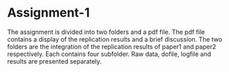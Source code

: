 # Assignment-1

The assignment is divided into two folders and a pdf file. The pdf file contains a display of the replication results and a brief discussion. The two folders are the integration of the replication results of paper1 and paper2 respectively. Each contains four subfolder. Raw data, dofile, logfile and results are presented separately.
